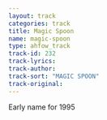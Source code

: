 ```yaml
---
layout: track
categories: track
title: Magic Spoon
name: magic-spoon
type: ahfow_track
track-id: 232
track-lyrics: 
track-author: 
track-sort: "MAGIC SPOON"
track-original: 
---
```

Early name for 1995
